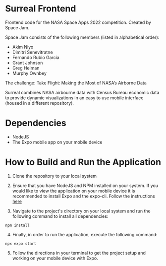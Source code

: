 # Surreal Frontend
Frontend code for the NASA Space Apps 2022 competition. Created by Space Jam.

Space Jam consists of the following members (listed in alphabetical order):

- Akim Niyo
- Dimitri Senevitratne
- Fernando Rubio Garcia
- Grant Johnson
- Greg Heiman
- Murphy Ownbey

The challenge: Take Flight: Making the Most of NASA’s Airborne Data

Surreal combines NASA airbourne data with Census Bureau economic data to provide dynamic visualizations in an easy to use mobile interface (housed in a different repository).

# Dependencies
- NodeJS
- The Expo mobile app on your mobile device

# How to Build and Run the Application
1. Clone the repository to your local system

2. Ensure that you have NodeJS and NPM installed on your system. If you would like
to view the application on your mobile device it is recommended to install Expo and
the expo-cli. Follow the instructions [here](https://reactnative.dev/docs/0.60/enviroment-setup)

3. Navigate to the project's directory on your local system and run the following 
command to install all dependencies:
```
npm install
```

4. Finally, in order to run the application, execute the following command:
```
npx expo start
```

5. Follow the directions in your terminal to get the project setup and working on your
mobile device with Expo.
